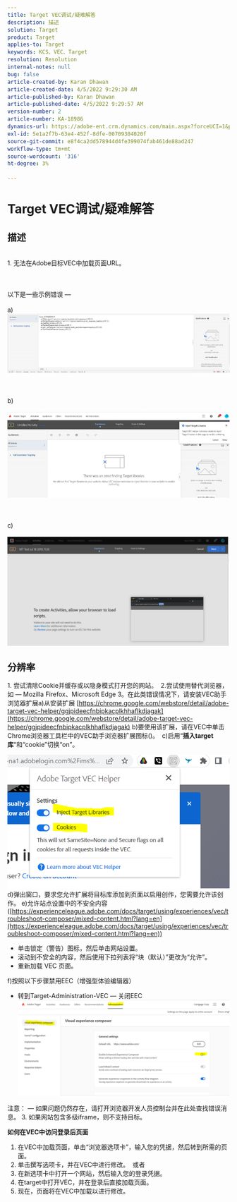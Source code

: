 ```yaml
---
title: Target VEC调试/疑难解答
description: 描述
solution: Target
product: Target
applies-to: Target
keywords: KCS、VEC、Target
resolution: Resolution
internal-notes: null
bug: false
article-created-by: Karan Dhawan
article-created-date: 4/5/2022 9:29:30 AM
article-published-by: Karan Dhawan
article-published-date: 4/5/2022 9:29:57 AM
version-number: 2
article-number: KA-18986
dynamics-url: https://adobe-ent.crm.dynamics.com/main.aspx?forceUCI=1&pagetype=entityrecord&etn=knowledgearticle&id=ec1691de-c2b4-ec11-983f-000d3a5d0d73
exl-id: 5e1a2f7b-63e4-452f-8dfe-00709304020f
source-git-commit: e8f4ca2dd578944d4fe399074fab461de88ad247
workflow-type: tm+mt
source-wordcount: '316'
ht-degree: 3%

---
```


# Target VEC调试/疑难解答

## 描述

<br>1. 无法在Adobe目标VEC中加载页面URL。 <br><br> <br><br>以下是一些示例错误 —  <br><br>a) ![](assets/___f81691de-c2b4-ec11-983f-000d3a5d0d73___.png)<br><br> <br><br>b)<br><br>![](assets/___071791de-c2b4-ec11-983f-000d3a5d0d73___.png)<br><br> <br><br>c)<br><br>![](assets/___0a1791de-c2b4-ec11-983f-000d3a5d0d73___.png)<br>

## 分辨率


1. 尝试清除Cookie并缓存或以隐身模式打开您的网站。 
2.尝试使用替代浏览器，如 — Mozilla Firefox、Microsoft Edge 3。在此类错误情况下，请安装VEC助手浏览器扩展a)从安装扩展 [https://chrome.google.com/webstore/detail/adobe-target-vec-helper/ggjpideecfnbipkacplkhhaflkdjagak](https://chrome.google.com/webstore/detail/adobe-target-vec-helper/ggjpideecfnbipkacplkhhaflkdjagak)
b)要使用该扩展，请在VEC中单击Chrome浏览器工具栏中的VEC助手浏览器扩展图标()。 
c)启用“<b>插入target库</b>“和“cookie”切换“on”。

![](assets/92bf52bf-21ab-ec11-983f-000d3a349523.png)
d)弹出窗口，要求您允许扩展将目标库添加到页面以启用创作，您需要允许该创作。
e)允许站点设置中的不安全内容([https://experienceleague.adobe.com/docs/target/using/experiences/vec/troubleshoot-composer/mixed-content.html?lang=en](https://experienceleague.adobe.com/docs/target/using/experiences/vec/troubleshoot-composer/mixed-content.html?lang=en))

- 单击锁定（警告）图标，然后单击网站设置。
- 滚动到不安全的内容，然后使用下拉列表将“块（默认）”更改为“允许”。
- 重新加载 VEC 页面。


f)按照以下步骤禁用EEC（增强型体验编辑器）

- 转到Target-Administration-VEC — 关闭EEC![](assets/90fdfd56-26ab-ec11-983f-000d3a349523.png)


注意： — 如果问题仍然存在，请打开浏览器开发人员控制台并在此处查找错误消息。
3. 如果网站包含多级iframe，则不支持目标。 


<b>如何在VEC中访问登录后页面</b>
1. 在VEC中加载页面，单击“浏览器选项卡”，输入您的凭据，然后转到所需的页面。 
2. 单击撰写选项卡，并在VEC中进行修改。 
或者
1. 在新选项卡中打开一个网站，然后输入您的登录凭据。
2. 在target中打开VEC，并在登录后直接加载页面。 
3. 现在，页面将在VEC中加载以进行修改。
